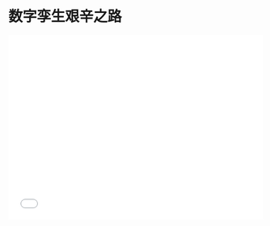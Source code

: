 # 数字孪生艰辛之路
<iframe style="width:100%;height:38vw;" src="//player.bilibili.com/player.html?aid=899653399&bvid=BV1qN4y1V7M9&cid=810513103&page=1" scrolling="no" border="0" frameborder="no" framespacing="0" allowfullscreen="true"> </iframe>